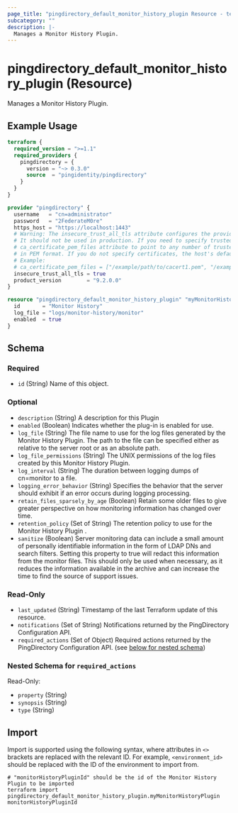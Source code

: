 ```yaml
---
page_title: "pingdirectory_default_monitor_history_plugin Resource - terraform-provider-pingdirectory"
subcategory: ""
description: |-
  Manages a Monitor History Plugin.
---
```


# pingdirectory_default_monitor_history_plugin (Resource)

Manages a Monitor History Plugin.

## Example Usage

```terraform
terraform {
  required_version = ">=1.1"
  required_providers {
    pingdirectory = {
      version = "~> 0.3.0"
      source  = "pingidentity/pingdirectory"
    }
  }
}

provider "pingdirectory" {
  username   = "cn=administrator"
  password   = "2FederateM0re"
  https_host = "https://localhost:1443"
  # Warning: The insecure_trust_all_tls attribute configures the provider to trust any certificate presented by the PingDirectory server.
  # It should not be used in production. If you need to specify trusted CA certificates, use the
  # ca_certificate_pem_files attribute to point to any number of trusted CA certificate files
  # in PEM format. If you do not specify certificates, the host's default root CA set will be used.
  # Example:
  # ca_certificate_pem_files = ["/example/path/to/cacert1.pem", "/example/path/to/cacert2.pem"]
  insecure_trust_all_tls = true
  product_version        = "9.2.0.0"
}

resource "pingdirectory_default_monitor_history_plugin" "myMonitorHistoryPlugin" {
  id       = "Monitor History"
  log_file = "logs/monitor-history/monitor"
  enabled  = true
}
```

<!-- schema generated by tfplugindocs -->
## Schema

### Required

- `id` (String) Name of this object.

### Optional

- `description` (String) A description for this Plugin
- `enabled` (Boolean) Indicates whether the plug-in is enabled for use.
- `log_file` (String) The file name to use for the log files generated by the Monitor History Plugin. The path to the file can be specified either as relative to the server root or as an absolute path.
- `log_file_permissions` (String) The UNIX permissions of the log files created by this Monitor History Plugin.
- `log_interval` (String) The duration between logging dumps of cn=monitor to a file.
- `logging_error_behavior` (String) Specifies the behavior that the server should exhibit if an error occurs during logging processing.
- `retain_files_sparsely_by_age` (Boolean) Retain some older files to give greater perspective on how monitoring information has changed over time.
- `retention_policy` (Set of String) The retention policy to use for the Monitor History Plugin .
- `sanitize` (Boolean) Server monitoring data can include a small amount of personally identifiable information in the form of LDAP DNs and search filters. Setting this property to true will redact this information from the monitor files. This should only be used when necessary, as it reduces the information available in the archive and can increase the time to find the source of support issues.

### Read-Only

- `last_updated` (String) Timestamp of the last Terraform update of this resource.
- `notifications` (Set of String) Notifications returned by the PingDirectory Configuration API.
- `required_actions` (Set of Object) Required actions returned by the PingDirectory Configuration API. (see [below for nested schema](#nestedatt--required_actions))

<a id="nestedatt--required_actions"></a>
### Nested Schema for `required_actions`

Read-Only:

- `property` (String)
- `synopsis` (String)
- `type` (String)

## Import

Import is supported using the following syntax, where attributes in `<>` brackets are replaced with the relevant ID.  For example, `<environment_id>` should be replaced with the ID of the environment to import from.

```shell
# "monitorHistoryPluginId" should be the id of the Monitor History Plugin to be imported
terraform import pingdirectory_default_monitor_history_plugin.myMonitorHistoryPlugin monitorHistoryPluginId
```